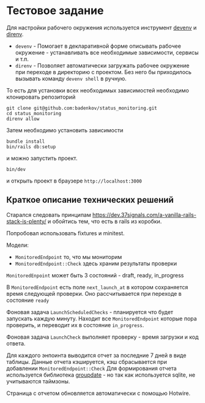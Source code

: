 # Тестовое задание

Для настройки рабочего окружения используется инструмент [devenv](https://devenv.sh/getting-started/)
и [direnv](https://direnv.net/).

* `devenv` - Помогает в декларативной форме описывать рабочее окружение - устанавливать все необходимые зависимости, сервисы и т.п.
* `direnv` - Позволяет автоматически загружать рабочее окружение при переходе в директорию с проектом. Без него бы приходилось вызывать команду `devenv shell` в ручную.

То есть для установки всех необходимых зависимостей необходимо клонировать репозиторий

```
git clone git@github.com:badenkov/status_monitoring.git
cd status_monitoring
direnv allow
```

Затем необходимо установить зависимости

```
bundle install
bin/rails db:setup
```

и можно запустить проект.

```
bin/dev
```

и открыть проект в браузере `http://localhost:3000`


## Краткое описание технических решений

Старался следовать принципам https://dev.37signals.com/a-vanilla-rails-stack-is-plenty/
и обойтись тем, что есть в rails из коробки.

Попробовал использовать fixtures и minitest.

Модели:

* `MonitoredEndpoint` то, что мы мониторим
* `MonitoredEndpoint::Check` здесь храним результаты проверки

`MonitoredEnpoint` может быть 3 состояний - draft, ready, in_progress

В `MonitoredEndpoint` есть поле `next_launch_at` в котором сохраняется время следующей проверки. Оно рассчитывается при переходе в состояние `ready`

Фоновая задача `LaunchScheduledChecks` - планируется что будет запускать каждую минуту. Находит все `MonitoredEndpoint` которые пора проверить, и переводит их в состояние `in_progress`.

Фоновая задача `LaunchCheck` выполняет проверку - время загрузки и код ответа.

Для каждого энпоинта выводится отчет за последние 7 дней в виде таблицы. Данные отчета кэшируется, кэш сбрасывается при добавлении `MonitoredEndpoint::Check`
Для формирования отчета используется библиотека [groupdate](https://github.com/ankane/groupdate) - но так как используется sqlite, не учитываются таймзоны.

Страница с отчетом обновляется автоматически с помощью Hotwire.


